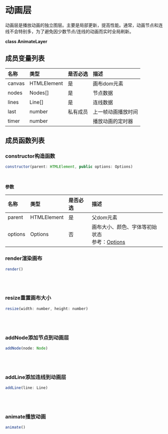 # 动画层

动画层是播放动画的独立图层。主要是局部更新，提高性能。通常，动画节点和连线不会特别多，为了避免因少数节点/连线的动画而实时全局刷新。
<br>

**class AnimateLayer**

## 成员变量列表
|名称|类型|是否必选|描述|
|:---|:---|:---|:---|
|canvas|HTMLElement|是|画布dom元素|
|nodes|Nodes[]|是|节点数据|
|lines|Line[]|是|连线数据|
|last|number|私有成员|上一帧动画播放时间|
|timer|number||播放动画的定时器|

## 成员函数列表

### constructor构造函数
<div class="try-code">

``` javascript
constructor(parent: HTMLElement, public options: Options)
```
</div>
<br>

**参数**

|名称|类型|是否必选|描述|
|:---|:---|:---|:---|
|parent|HTMLElement|是|父dom元素|
|options|Options|否|画布大小、颜色、字体等初始状态<br>参考：<a target="_blank" href="http://localhost:8080/canvas#%E5%8F%82%E6%95%B0">Options</a>|

### render渲染画布
<div class="try-code">

``` javascript
render()
```
</div>
<br>
<br>

### resize重置画布大小
<div class="try-code">

``` javascript
resize(width: number, height: number)
```
</div>
<br>
<br>

### addNode添加节点到动画层
<div class="try-code">

``` javascript
addNode(node: Node)
```
</div>
<br>
<br>

### addLine添加连线到动画层
<div class="try-code">

``` javascript
addLine(line: Line)
```
</div>
<br>
<br>

### animate播放动画
<div class="try-code">

``` javascript
animate()
```
</div>